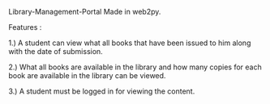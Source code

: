Library-Management-Portal Made in web2py.


Features :

1.) A student can view what all books that have been issued to him along with the date of submission.

2.) What all books are available in the library and how many copies for each book are available in the library can be viewed.

3.) A student must be logged in for viewing the content.
